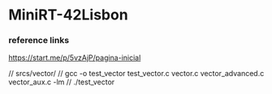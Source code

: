 # MiniRT-42Lisbon

### reference links 
https://start.me/p/5vzAjP/pagina-inicial

// srcs/vector/
// gcc -o test_vector test_vector.c vector.c vector_advanced.c vector_aux.c -lm
// ./test_vector

